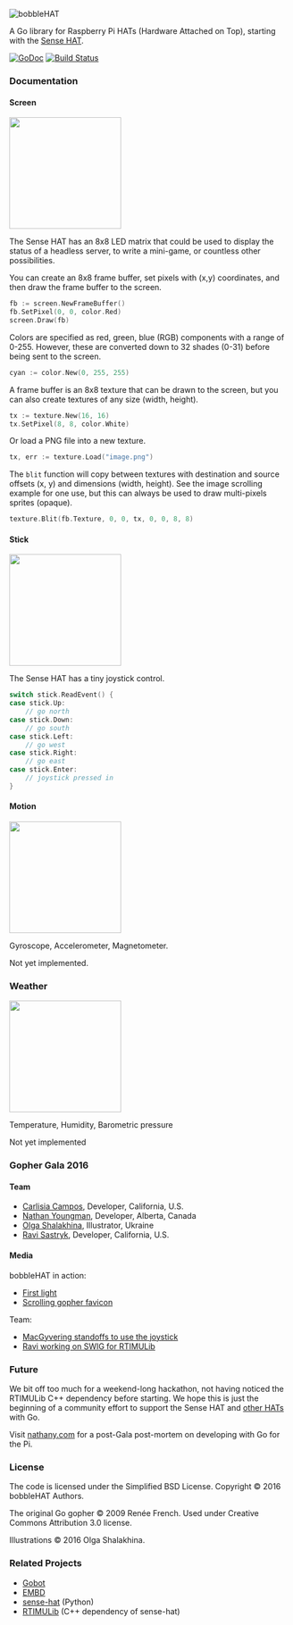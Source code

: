 ![bobbleHAT](https://cdn.rawgit.com/gophergala2016/bobblehat/master/gopher/bobblehat.svg)

A Go library for Raspberry Pi HATs (Hardware Attached on Top), starting with the [Sense HAT](https://www.raspberrypi.org/products/sense-hat/).

[![GoDoc](https://godoc.org/github.com/gophergala2016/bobblehat?status.svg)](https://godoc.org/github.com/gophergala2016/bobblehat) [![Build Status](https://travis-ci.org/gophergala2016/bobblehat.svg?branch=master)](https://travis-ci.org/gophergala2016/bobblehat)

### Documentation

#### Screen

<img src="https://cdn.rawgit.com/gophergala2016/bobblehat/master/gopher/screen.svg" width="200">

The Sense HAT has an 8x8 LED matrix that could be used to display the status of a headless server, to write a mini-game, or countless other possibilities.

You can create an 8x8 frame buffer, set pixels with (x,y) coordinates, and then draw the frame buffer to the screen.

```go
fb := screen.NewFrameBuffer()
fb.SetPixel(0, 0, color.Red)
screen.Draw(fb)
```

Colors are specified as red, green, blue (RGB) components with a range of 0-255. However, these are converted down to 32 shades (0-31) before being sent to the screen.

```go
cyan := color.New(0, 255, 255)
```

A frame buffer is an 8x8 texture that can be drawn to the screen, but you can also create textures of any size (width, height).

```go
tx := texture.New(16, 16)
tx.SetPixel(8, 8, color.White)
```

Or load a PNG file into a new texture.

```go
tx, err := texture.Load("image.png")
```

The `blit` function will copy between textures with destination and source offsets (x, y) and dimensions (width, height). See the image scrolling example for one use, but this can always be used to draw multi-pixels sprites (opaque).

```go
texture.Blit(fb.Texture, 0, 0, tx, 0, 0, 8, 8)
```

#### Stick

<img src="https://cdn.rawgit.com/gophergala2016/bobblehat/master/gopher/stick.svg" width="200">

The Sense HAT has a tiny joystick control.

```go
switch stick.ReadEvent() {
case stick.Up:
	// go north
case stick.Down:
	// go south
case stick.Left:
	// go west
case stick.Right:
	// go east
case stick.Enter:
	// joystick pressed in
}
```

#### Motion

<img src="https://cdn.rawgit.com/gophergala2016/bobblehat/master/gopher/motion.svg" width="200">

Gyroscope, Accelerometer, Magnetometer.

Not yet implemented.

### Weather

<img src="https://cdn.rawgit.com/gophergala2016/bobblehat/master/gopher/weather.svg" width="200">

Temperature, Humidity, Barometric pressure

Not yet implemented

### Gopher Gala 2016

#### Team

* [Carlisia Campos](https://github.com/carlisia), Developer, California, U.S.
* [Nathan Youngman](https://github.com/nathany), Developer, Alberta, Canada
* [Olga Shalakhina](https://github.com/osshalakhina), Illustrator, Ukraine
* [Ravi Sastryk](https://github.com/ravisastryk), Developer, California, U.S.

#### Media

bobbleHAT in action:

* [First light](https://www.instagram.com/p/BA5LhnHBkx0/)
* [Scrolling gopher favicon](https://www.instagram.com/p/BA7rzTmhk_p/)

Team:

* [MacGyvering standoffs to use the joystick](https://twitter.com/carlisia/status/691115626891350016)
* [Ravi working on SWIG for RTIMULib](https://twitter.com/carlisia/status/691064926509465601/photo/1)

### Future

We bit off too much for a weekend-long hackathon, not having noticed the RTIMULib C++ dependency before starting. We hope this is just the beginning of a community effort to support the Sense HAT and [other HATs](https://shop.pimoroni.com/collections/raspberry-pi/pi-hats-plates) with Go.

Visit [nathany.com](https://nathany.com/) for a post-Gala post-mortem on developing with Go for the Pi.

### License

The code is licensed under the Simplified BSD License.
Copyright © 2016 bobbleHAT Authors.

The original Go gopher © 2009 Renée French. Used under Creative Commons Attribution 3.0 license.

Illustrations © 2016 Olga Shalakhina.

### Related Projects

* [Gobot](http://gobot.io/)
* [EMBD](http://embd.kidoman.io/)
* [sense-hat](https://github.com/RPi-Distro/python-sense-hat) (Python)
* [RTIMULib](https://github.com/RPi-Distro/RTIMULib) (C++ dependency of sense-hat)
